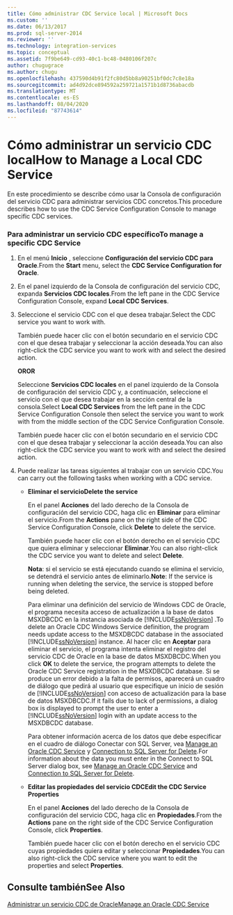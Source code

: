 ```yaml
---
title: Cómo administrar CDC Service local | Microsoft Docs
ms.custom: ''
ms.date: 06/13/2017
ms.prod: sql-server-2014
ms.reviewer: ''
ms.technology: integration-services
ms.topic: conceptual
ms.assetid: 7f9be649-cd93-40c1-bc48-0480106f207c
author: chugugrace
ms.author: chugu
ms.openlocfilehash: 437590d4b91f2fc80d5bb8a90251bf0dc7c8e18a
ms.sourcegitcommit: ad4d92dce894592a259721a1571b1d8736abacdb
ms.translationtype: MT
ms.contentlocale: es-ES
ms.lasthandoff: 08/04/2020
ms.locfileid: "87743614"
---
```

# <a name="how-to-manage-a-local-cdc-service"></a><span data-ttu-id="6e2b7-102">Cómo administrar un servicio CDC local</span><span class="sxs-lookup"><span data-stu-id="6e2b7-102">How to Manage a Local CDC Service</span></span>
  <span data-ttu-id="6e2b7-103">En este procedimiento se describe cómo usar la Consola de configuración del servicio CDC para administrar servicios CDC concretos.</span><span class="sxs-lookup"><span data-stu-id="6e2b7-103">This procedure describes how to use the CDC Service Configuration Console to manage specific CDC services.</span></span>  
  
### <a name="to-manage-a-specific-cdc-service"></a><span data-ttu-id="6e2b7-104">Para administrar un servicio CDC específico</span><span class="sxs-lookup"><span data-stu-id="6e2b7-104">To manage a specific CDC Service</span></span>  
  
1.  <span data-ttu-id="6e2b7-105">En el menú **Inicio** , seleccione **Configuración del servicio CDC para Oracle**.</span><span class="sxs-lookup"><span data-stu-id="6e2b7-105">From the **Start** menu, select the **CDC Service Configuration for Oracle**.</span></span>  
  
2.  <span data-ttu-id="6e2b7-106">En el panel izquierdo de la Consola de configuración del servicio CDC, expanda **Servicios CDC locales**.</span><span class="sxs-lookup"><span data-stu-id="6e2b7-106">From the left pane in the CDC Service Configuration Console, expand **Local CDC Services**.</span></span>  
  
3.  <span data-ttu-id="6e2b7-107">Seleccione el servicio CDC con el que desea trabajar.</span><span class="sxs-lookup"><span data-stu-id="6e2b7-107">Select the CDC service you want to work with.</span></span>  
  
     <span data-ttu-id="6e2b7-108">También puede hacer clic con el botón secundario en el servicio CDC con el que desea trabajar y seleccionar la acción deseada.</span><span class="sxs-lookup"><span data-stu-id="6e2b7-108">You can also right-click the CDC service you want to work with and select the desired action.</span></span>  
  
     <span data-ttu-id="6e2b7-109">**OR**</span><span class="sxs-lookup"><span data-stu-id="6e2b7-109">**OR**</span></span>  
  
     <span data-ttu-id="6e2b7-110">Seleccione **Servicios CDC locales** en el panel izquierdo de la Consola de configuración del servicio CDC y, a continuación, seleccione el servicio con el que desea trabajar en la sección central de la consola.</span><span class="sxs-lookup"><span data-stu-id="6e2b7-110">Select **Local CDC Services** from the left pane in the CDC Service Configuration Console then select the service you want to work with from the middle section of the CDC Service Configuration Console.</span></span>  
  
     <span data-ttu-id="6e2b7-111">También puede hacer clic con el botón secundario en el servicio CDC con el que desea trabajar y seleccionar la acción deseada.</span><span class="sxs-lookup"><span data-stu-id="6e2b7-111">You can also right-click the CDC service you want to work with and select the desired action.</span></span>  
  
4.  <span data-ttu-id="6e2b7-112">Puede realizar las tareas siguientes al trabajar con un servicio CDC.</span><span class="sxs-lookup"><span data-stu-id="6e2b7-112">You can carry out the following tasks when working with a CDC service.</span></span>  
  
    -   <span data-ttu-id="6e2b7-113">**Eliminar el servicio**</span><span class="sxs-lookup"><span data-stu-id="6e2b7-113">**Delete the service**</span></span>  
  
         <span data-ttu-id="6e2b7-114">En el panel **Acciones** del lado derecho de la Consola de configuración del servicio CDC, haga clic en **Eliminar** para eliminar el servicio.</span><span class="sxs-lookup"><span data-stu-id="6e2b7-114">From the **Actions** pane on the right side of the CDC Service Configuration Console, click **Delete** to delete the service.</span></span>  
  
         <span data-ttu-id="6e2b7-115">También puede hacer clic con el botón derecho en el servicio CDC que quiera eliminar y seleccionar **Eliminar**.</span><span class="sxs-lookup"><span data-stu-id="6e2b7-115">You can also right-click the CDC service you want to delete and select **Delete**.</span></span>  
  
         <span data-ttu-id="6e2b7-116">**Nota**: si el servicio se está ejecutando cuando se elimina el servicio, se detendrá el servicio antes de eliminarlo.</span><span class="sxs-lookup"><span data-stu-id="6e2b7-116">**Note**: If the service is running when deleting the service, the service is stopped before being deleted.</span></span>  
  
         <span data-ttu-id="6e2b7-117">Para eliminar una definición del servicio de Windows CDC de Oracle, el programa necesita acceso de actualización a la base de datos MSXDBCDC en la instancia asociada de [!INCLUDE[ssNoVersion](../../includes/ssnoversion-md.md)] .</span><span class="sxs-lookup"><span data-stu-id="6e2b7-117">To delete an Oracle CDC Windows Service definition, the program needs update access to the MSXDBCDC database in the associated [!INCLUDE[ssNoVersion](../../includes/ssnoversion-md.md)] instance.</span></span> <span data-ttu-id="6e2b7-118">Al hacer clic en **Aceptar** para eliminar el servicio, el programa intenta eliminar el registro del servicio CDC de Oracle en la base de datos MSXDBCDC.</span><span class="sxs-lookup"><span data-stu-id="6e2b7-118">When you click **OK** to delete the service, the program attempts to delete the Oracle CDC Service registration in the MSXDBCDC database.</span></span> <span data-ttu-id="6e2b7-119">Si se produce un error debido a la falta de permisos, aparecerá un cuadro de diálogo que pedirá al usuario que especifique un inicio de sesión de [!INCLUDE[ssNoVersion](../../includes/ssnoversion-md.md)] con acceso de actualización para la base de datos MSXDBCDC.</span><span class="sxs-lookup"><span data-stu-id="6e2b7-119">If it fails due to lack of permissions, a dialog box is displayed to prompt the user to enter a [!INCLUDE[ssNoVersion](../../includes/ssnoversion-md.md)] login with an update access to the MSXDBCDC database.</span></span>  
  
         <span data-ttu-id="6e2b7-120">Para obtener información acerca de los datos que debe especificar en el cuadro de diálogo Conectar con SQL Server, vea [Manage an Oracle CDC Service](manage-an-oracle-cdc-service.md) y [Connection to SQL Server for Delete](connection-to-sql-server-for-delete.md).</span><span class="sxs-lookup"><span data-stu-id="6e2b7-120">For information about the data you must enter in the Connect to SQL Server dialog box, see [Manage an Oracle CDC Service](manage-an-oracle-cdc-service.md) and [Connection to SQL Server for Delete](connection-to-sql-server-for-delete.md).</span></span>  
  
    -   <span data-ttu-id="6e2b7-121">**Editar las propiedades del servicio CDC**</span><span class="sxs-lookup"><span data-stu-id="6e2b7-121">**Edit the CDC Service Properties**</span></span>  
  
         <span data-ttu-id="6e2b7-122">En el panel **Acciones** del lado derecho de la Consola de configuración del servicio CDC, haga clic en **Propiedades**.</span><span class="sxs-lookup"><span data-stu-id="6e2b7-122">From the **Actions** pane on the right side of the CDC Service Configuration Console, click **Properties**.</span></span>  
  
         <span data-ttu-id="6e2b7-123">También puede hacer clic con el botón derecho en el servicio CDC cuyas propiedades quiera editar y seleccionar **Propiedades**.</span><span class="sxs-lookup"><span data-stu-id="6e2b7-123">You can also right-click the CDC service where you want to edit the properties and select **Properties**.</span></span>  
  
## <a name="see-also"></a><span data-ttu-id="6e2b7-124">Consulte también</span><span class="sxs-lookup"><span data-stu-id="6e2b7-124">See Also</span></span>  
 [<span data-ttu-id="6e2b7-125">Administrar un servicio CDC de Oracle</span><span class="sxs-lookup"><span data-stu-id="6e2b7-125">Manage an Oracle CDC Service</span></span>](manage-an-oracle-cdc-service.md)  
  
  

